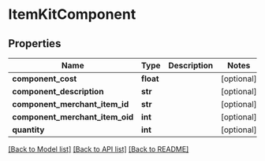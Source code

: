 # ItemKitComponent

## Properties
Name | Type | Description | Notes
------------ | ------------- | ------------- | -------------
**component_cost** | **float** |  | [optional] 
**component_description** | **str** |  | [optional] 
**component_merchant_item_id** | **str** |  | [optional] 
**component_merchant_item_oid** | **int** |  | [optional] 
**quantity** | **int** |  | [optional] 

[[Back to Model list]](../README.md#documentation-for-models) [[Back to API list]](../README.md#documentation-for-api-endpoints) [[Back to README]](../README.md)


